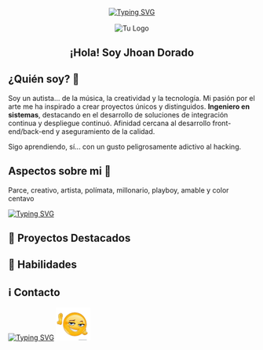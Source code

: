 <!-- Header -->
<p align="center">
<a href="https://git.io/typing-svg"><img src="https://readme-typing-svg.herokuapp.com?font=Press+Start+2P&duration=2000&pause=400&color=F7F7F7&background=C6FF4E00&center=true&multiline=true&repeat=false&width=600&height=80&lines=No+estoy+loco;Simplemente+tengo+ideas+;Que+el+mundo+a%C3%BAn+no+entiende+" alt="Typing SVG" /></a>
</p>


<p align="center">
  <img width="100px" src="https://raw.githubusercontent.com/codeparce/code-parce-res/refs/heads/main/logo/logocodeparce.svg" align="center" alt="Tu Logo" />
  <h2 align="center">¡Hola! Soy Jhoan Dorado</h2>
</p>

<!-- About Me Section -->

## ¿Quién soy? 🧐
Soy un autista... de la música, la creatividad y la tecnología. Mi pasión por el arte me ha inspirado a crear proyectos únicos y distinguidos. **Ingeniero en sistemas**, destacando en el desarrollo de soluciones de integración continua y despliegue continuó. Afinidad cercana al desarrollo front-end/back-end y aseguramiento de la calidad.

Sigo aprendiendo, sí... con un gusto peligrosamente adictivo al hacking.

## Aspectos sobre  mi 🔎

Parce, creativo, artista, polímata, millonario, playboy, amable y color centavo 

[![Typing SVG](https://readme-typing-svg.herokuapp.com?font=Fira+Code&weight=300&size=12&duration=6000&pause=8000&color=F7F7F7&repeat=false&random=true&width=435&lines=.+.+.+quiten+lo+de+millonario+y+playboy)](https://git.io/typing-svg)

<!-- Featured Projects Section -->
## 🚀 Proyectos Destacados

## 🧪 Habilidades 

## ℹ️ Contacto
<!-- Footer -->
<p >
<a href="https://git.io/typing-svg"><img src="https://readme-typing-svg.herokuapp.com?font=&size=15&duration=2000&pause=1000&color=F7F7F7&multiline=true&repeat=false&width=600&height=70&lines=%F0%9F%93%B1-+0963617779;%F0%9F%93%A9+-+jhoandorado25%40gmail.com;Para+cu%C3%A1l+quiere+informaci%C3%B3n+ya+sabes+como+contactarme" alt="Typing SVG" /></a>
<img src="./assets/emoji.png" alt=":D" width="70"/>
</p>
